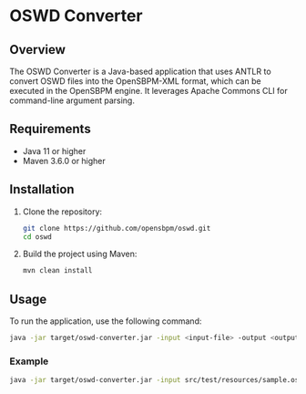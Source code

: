 # OSWD Converter

## Overview
The OSWD Converter is a Java-based application that uses ANTLR to convert OSWD files into the OpenSBPM-XML format, 
which can be executed in the OpenSBPM engine. It leverages Apache Commons CLI for command-line argument parsing.

## Requirements
- Java 11 or higher
- Maven 3.6.0 or higher

## Installation
1. Clone the repository:
   ```sh
   git clone https://github.com/opensbpm/oswd.git
   cd oswd
   ```

2. Build the project using Maven:
   ```sh
   mvn clean install
   ```

## Usage
To run the application, use the following command:
   ```sh
  java -jar target/oswd-converter.jar -input <input-file> -output <output-file>
   ```


### Example
   ```sh
  java -jar target/oswd-converter.jar -input src/test/resources/sample.oswd -output sample.xml
   ```
